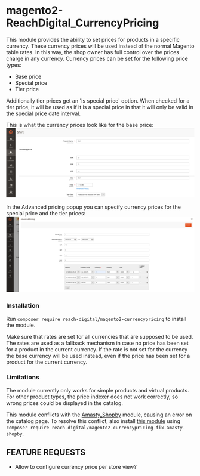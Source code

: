 # magento2-ReachDigital_CurrencyPricing
This module provides the ability to set prices for products in a specific currency.
These currency prices will be used instead of the normal Magento table rates.
In this way, the shop owner has full control over the prices charge in any currency.
Currency prices can be set for the following price types:
- Base price
- Special price
- Tier price

Additionally tier prices get an 'Is special price' option. When checked for a tier price, it will be used as if it is a special price in that it will only be valid in the special price date interval.

This is what the currency prices look like for the base price:
![Currency prices for base price](CurrencyForBasePrice.png)

In the Advanced pricing popup you can specify currency prices for the special price and the tier prices:
![Currency prices for special prices and tier prices](CurrencyForTierprices.png)

### Installation
Run `composer require reach-digital/magento2-currencypricing` to install the module.

Make sure that rates are set for all currencies that are supposed to be used. 
The rates are used as a fallback mechanism in case no price has been set for a product in the current currency.
If the rate is not set for the currency the base currency will be used instead, even if the price has been set for a product for the current currency.

### Limitations
The module currently only works for simple products and virtual products.
For other product types, the price indexer does not work correctly, so wrong prices could be displayed in the catalog.

This module conflicts with the [Amasty_Shopby](https://amasty.com/shop-by-brand-for-magento-2.html) module, causing an error on the catalog page.
To resolve this conflict, also install [this module](https://github.com/ho-nl/magento2-ReachDigital-CurrencyPricing-fix-Amasty_Shpoby) using `composer require reach-digital/magento2-currencypricing-fix-amasty-shopby`.

## FEATURE REQUESTS
- Allow to configure currency price per store view?
